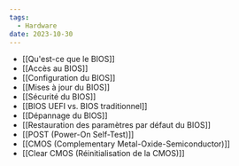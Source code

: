 ```yaml
---
tags:
  - Hardware
date: 2023-10-30
---
```


- [[Qu'est-ce que le BIOS]]
- [[Accès au BIOS]]
- [[Configuration du BIOS]]
- [[Mises à jour du BIOS]]
- [[Sécurité du BIOS]]
- [[BIOS UEFI vs. BIOS traditionnel]]
- [[Dépannage du BIOS]]
- [[Restauration des paramètres par défaut du BIOS]]
- [[POST (Power-On Self-Test)]]
- [[CMOS (Complementary Metal-Oxide-Semiconductor)]]
- [[Clear CMOS (Réinitialisation de la CMOS)]]

